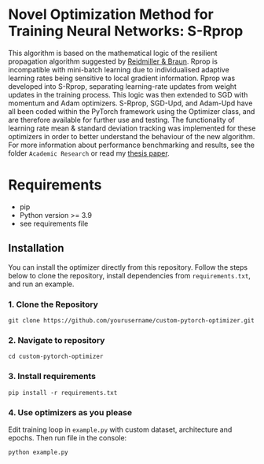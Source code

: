 # Novel Optimization Method for Training Neural Networks: S-Rprop
This algorithm is based on the mathematical logic of the resilient propagation algorithm suggested by [Reidmiller & Braun](https://ieeexplore.ieee.org/document/298623). Rprop is incompatible with mini-batch learning due to individualised adaptive learning rates being sensitive to local gradient information. Rprop was developed into S-Rprop, separating learning-rate updates from weight updates in the training process. This logic was then extended to SGD with momentum and Adam optimizers. S-Rprop, SGD-Upd, and Adam-Upd have all been coded within the PyTorch framework using the Optimizer class, and are therefore available for further use and testing. The functionality of learning rate mean & standard deviation tracking was implemented for these optimizers in order to better understand the behaviour of the new algorithm. For more information about performance benchmarking and results, see the folder `Academic Research` or read my [thesis paper](http://lup.lub.lu.se/student-papers/record/9166149).

# Requirements
- pip
- Python version >= 3.9
- see requirements file

## Installation

You can install the optimizer directly from this repository. Follow the steps below to clone the repository, install dependencies from `requirements.txt`, and run an example.

### 1. Clone the Repository

```
git clone https://github.com/yourusername/custom-pytorch-optimizer.git
```

### 2. Navigate to repository

```
cd custom-pytorch-optimizer
```

### 3. Install requirements
```
pip install -r requirements.txt
```

### 4. Use optimizers as you please
Edit training loop in `example.py` with custom dataset, architecture and epochs. Then run file in the console:
```
python example.py
```
